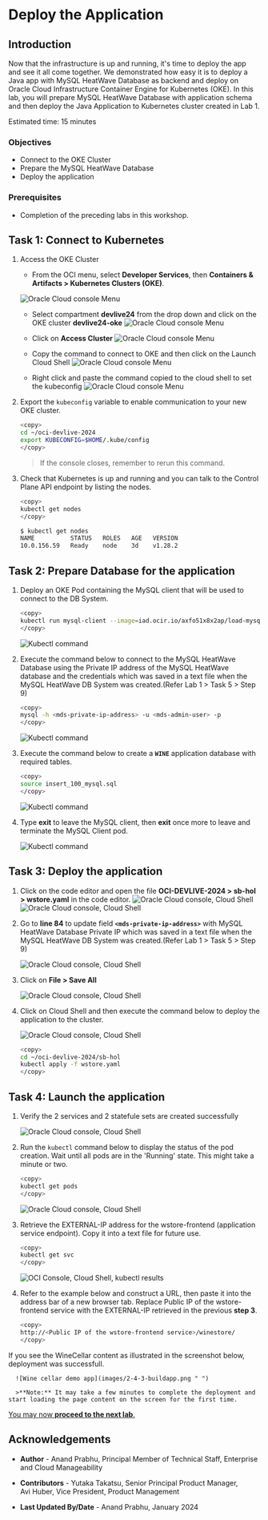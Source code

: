 # Deploy the Application

## Introduction

Now that the infrastructure is up and running, it's time to deploy the app and see it all come together. We demonstrated how easy it is to deploy a Java app with MySQL HeatWave Database as backend and deploy on Oracle Cloud Infrastructure Container Engine for Kubernetes (OKE). In this lab, you will prepare MySQL HeatWave Database with application schema and then deploy the Java Application to Kubernetes cluster created in Lab 1.

Estimated time: 15 minutes

### Objectives

* Connect to the OKE Cluster
* Prepare the MySQL HeatWave Database
* Deploy the application

### Prerequisites

* Completion of the preceding labs in this workshop.

## Task 1: Connect to Kubernetes

1. Access the OKE Cluster 
    * From the OCI menu, select **Developer Services**, then **Containers & Artifacts > Kubernetes Clusters (OKE)**.

    ![Oracle Cloud console Menu](images/2-1-1-okeaccess.png " ")

    * Select compartment **devlive24** from the drop down and click on the OKE cluster **devlive24-oke**
    ![Oracle Cloud console Menu](images/2-1-2-okeaccess.png " ")

    * Click on **Access Cluster**
    ![Oracle Cloud console Menu](images/2-1-3-okeaccess.png " ")

    * Copy the command to connect to OKE and then click on the Launch Cloud Shell 
    ![Oracle Cloud console Menu](images/2-1-4-okeaccess.png " ")

    * Right click and paste the command copied to the cloud shell to set the kubeconfig 
    ![Oracle Cloud console Menu](images/2-1-5-okeaccess.png " ")

2. Export the `kubeconfig` variable to enable communication to your new OKE cluster.

      ```bash
      <copy>
      cd ~/oci-devlive-2024
      export KUBECONFIG=$HOME/.kube/config
      </copy>
      ```

      > If the console closes, remember to rerun this command.
   
2. Check that Kubernetes is up and running and you can talk to the Control Plane API endpoint by listing the nodes.

      ```bash
      <copy>
      kubectl get nodes
      </copy>
      ```

      ```bash
      $ kubectl get nodes
      NAME          STATUS   ROLES   AGE   VERSION
      10.0.156.59   Ready    node    3d    v1.28.2
      ```

## Task 2: Prepare Database for the application

1. Deploy an OKE Pod containing the MySQL client that will be used to connect to the DB System.

      ```bash
      <copy>
      kubectl run mysql-client --image=iad.ocir.io/axfo51x8x2ap/load-mysql-data:latest -it --rm --restart=Never -- /bin/bash
      </copy>
      ```

      ![Kubectl command](images/2-2-1-buildapp.png " ")

2. Execute the command below to connect to the MySQL HeatWave Database using the Private IP address of the MySQL HeatWave database and the credentials which was saved in a text file when the MySQL HeatWave DB System was created.(Refer Lab 1 > Task 5 > Step 9)

      ```bash
      <copy>
      mysql -h <mds-private-ip-address> -u <mds-admin-user> -p
      </copy>
      ```

      ![Kubectl command](images/2-2-2-buildapp.png " ")

3. Execute the command below to create a **`WINE`** application database with required tables.

      ```bash
      <copy>
      source insert_100_mysql.sql
      </copy>
      ```

      ![Kubectl command](images/2-2-3-buildapp.png " ")

4. Type **exit** to leave the MySQL client, then **exit** once more to leave and terminate the MySQL Client pod.

      ![Kubectl command](images/2-2-4-buildapp.png " ")


## Task 3: Deploy the application

1. Click on the code editor and open the file **OCI-DEVLIVE-2024 > sb-hol > wstore.yaml** in the code editor.
   ![Oracle Cloud console, Cloud Shell](images/2-3-0-buildapp.png " ")
   ![Oracle Cloud console, Cloud Shell](images/2-3-1-buildapp.png " ")

2. Go to **line 84** to update field **`<mds-private-ip-address>`** with MySQL HeatWave Database Private IP which was saved in a text file when the MySQL HeatWave DB System was created.(Refer Lab 1 > Task 5 > Step 9)

    ![Oracle Cloud console, Cloud Shell](images/2-3-2-buildapp.png " ")

3. Click on **File > Save All**

    ![Oracle Cloud console, Cloud Shell](images/2-3-3-buildapp.png " ")

4. Click on Cloud Shell and then execute the command below to deploy the application to the cluster.

    ![Oracle Cloud console, Cloud Shell](images/2-3-4-buildapp.png " ")

      ```bash
      <copy>
      cd ~/oci-devlive-2024/sb-hol
      kubectl apply -f wstore.yaml
      </copy>
      ```

## Task 4: Launch the application

1. Verify the 2 services and 2 statefule sets are created successfully

      ![Oracle Cloud console, Cloud Shell](images/2-4-1-0-buildapp.png " ")

2. Run the `kubectl` command below to display the status of the pod creation. Wait until all pods are in the 'Running' state. This might take a minute or two.

      ```bash
      <copy>
      kubectl get pods
      </copy>
      ```

      ![Oracle Cloud console, Cloud Shell](images/2-4-1-1-buildapp.png " ")

3. Retrieve the EXTERNAL-IP address for the wstore-frontend (application service endpoint). Copy it into a text file for future use.

      ```bash
      <copy>
      kubectl get svc
      </copy>
      ```

      ![OCI Console, Cloud Shell, kubectl results](images/2-4-2-buildapp.png " ")

4. Refer to the example below and construct a URL, then paste it into the address bar of a new browser tab. Replace Public IP of the wstore-frontend service with the EXTERNAL-IP retrieved in the previous **step 3**.

      ```bash
      <copy>
      http://<Public IP of the wstore-frontend service>/winestore/
      </copy>
      ```
If you see the WineCellar content as illustrated in the screenshot below, deployment was successfull.

      ![Wine cellar demo app](images/2-4-3-buildapp.png " ")

      >**Note:** It may take a few minutes to complete the deployment and start loading the page content on the screen for the first time.

[You may now **proceed to the next lab**.](#next)

## Acknowledgements

* **Author** - Anand Prabhu, Principal Member of Technical Staff, Enterprise and Cloud Manageability
- **Contributors** -
Yutaka Takatsu, Senior Principal Product Manager,  
Avi Huber, Vice President, Product Management
* **Last Updated By/Date** - Anand Prabhu, January 2024